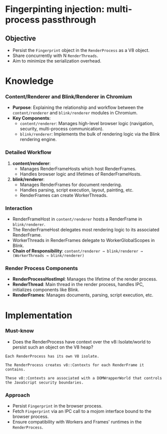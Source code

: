 # Fingerpinting injection: multi-process passthrough

## Objective

- Persist the `Fingerprint` object in the `RenderProcess` as a V8 object.
- Share concurrently with N `RenderThreads`.
- Aim to minimize the serialization overhead.

# Knowledge

### Content/Renderer and Blink/Renderer in Chromium
- **Purpose**: Explaining the relationship and workflow between the `content/renderer` and `blink/renderer` modules in Chromium.
- **Key Components**:
  - `content/renderer`: Manages high-level browser logic (navigation, security, multi-process communication).
  - `blink/renderer`: Implements the bulk of rendering logic via the Blink rendering engine.

### Detailed Workflow
1. **content/renderer**:
   - Manages RenderFrameHosts which host RenderFrames.
   - Handles browser logic and lifetimes of RenderFrameHosts.
2. **blink/renderer**:
   - Manages RenderFrames for document rendering.
   - Handles parsing, script execution, layout, painting, etc.
   - RenderFrames can create WorkerThreads.

### Interaction
- RenderFrameHost in `content/renderer` hosts a RenderFrame in `blink/renderer`.
- The RenderFrameHost delegates most rendering logic to its associated RenderFrame.
- WorkerThreads in RenderFrames delegate to WorkerGlobalScopes in Blink.
- **Chain of Responsibility**: `content/renderer → blink/renderer → (WorkerThreads → blink/renderer)`

### Render Process Components
- **RenderProcessHostImpl**: Manages the lifetime of the render process.
- **RenderThread**: Main thread in the render process, handles IPC, initializes components like Blink.
- **RenderFrames**: Manages documents, parsing, script execution, etc.


# Implementation

### Must-know
- Does the RenderProcess have context over the v8::Isolate/world to persist such an object on the V8 heap?

```
Each RenderProcess has its own V8 isolate.

The RenderProcess creates v8::Contexts for each RenderFrame it contains.

These v8::Contexts are associated with a DOMWrapperWorld that controls the JavaScript security boundaries.
```


### Approach
- Persist `Fingerprint` in the browser process.
- Fetch `Fingerprint` via an IPC call to a mojom interface bound to the browser process.
- Ensure compatibility with Workers and Frames' runtimes in the `RenderProcess`.

